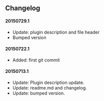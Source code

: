 ## Changelog

#### 20150729.1
* Update: plugin description and file header
* Bumped version


#### 20150722.1
* Added: first git commit

#### 20150713.1
 * Update: Plugin description update.
 * Update: readme.md and changelog.
 * Update: bumped version.
 
